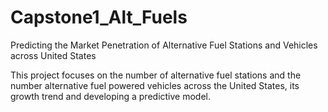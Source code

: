 # Capstone1_Alt_Fuels
Predicting the Market Penetration of Alternative Fuel Stations and Vehicles across United States

This project focuses on the number of alternative fuel stations and the number alternative fuel powered vehicles across the United States, its growth trend and developing a predictive model.
